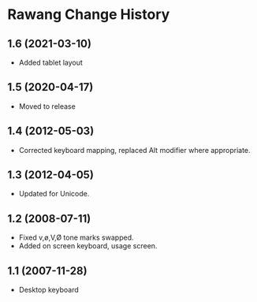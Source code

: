 Rawang Change History
====================

1.6 (2021-03-10)
----------------
* Added tablet layout

1.5 (2020-04-17)
----------------
* Moved to release

1.4 (2012-05-03)
----------------
* Corrected keyboard mapping, replaced Alt modifier where appropriate.

1.3 (2012-04-05)
----------------
* Updated for Unicode.

1.2 (2008-07-11)
----------------
* Fixed v,ø,V,Ø tone marks swapped. 
* Added on screen keyboard, usage screen.

1.1 (2007-11-28)
----------------------
* Desktop keyboard




